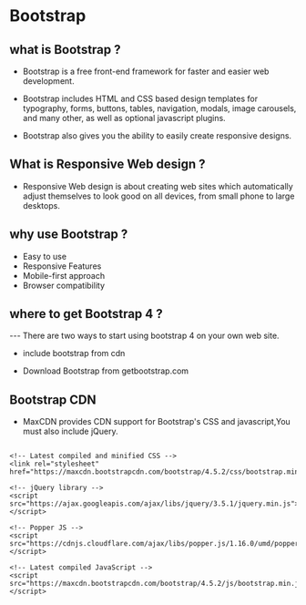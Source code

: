 # Bootstrap

## what is Bootstrap ?

* Bootstrap is a free front-end framework for faster and easier web development.

* Bootstrap includes HTML and CSS based design templates for typography, forms, buttons, tables, navigation, modals, image carousels, and many other, as well as optional javascript plugins.

* Bootstrap also gives you the ability to easily create responsive designs.

## What is Responsive Web design ?

* Responsive Web design is about creating web sites which automatically adjust themselves to look good on all devices, from small phone to large desktops.

## why use Bootstrap ?

* Easy to use
* Responsive Features
* Mobile-first approach
* Browser compatibility

## where to get Bootstrap 4 ?

--- There are two ways to start using bootstrap 4 on your own web site.

* include bootstrap from cdn

* Download Bootstrap from getbootstrap.com

## Bootstrap CDN

* MaxCDN provides CDN support for Bootstrap's CSS and javascript,You must also include jQuery.

```maxCDN

<!-- Latest compiled and minified CSS -->
<link rel="stylesheet" href="https://maxcdn.bootstrapcdn.com/bootstrap/4.5.2/css/bootstrap.min.css">

<!-- jQuery library -->
<script src="https://ajax.googleapis.com/ajax/libs/jquery/3.5.1/jquery.min.js"></script>

<!-- Popper JS -->
<script src="https://cdnjs.cloudflare.com/ajax/libs/popper.js/1.16.0/umd/popper.min.js"></script>

<!-- Latest compiled JavaScript -->
<script src="https://maxcdn.bootstrapcdn.com/bootstrap/4.5.2/js/bootstrap.min.js"></script>

```
